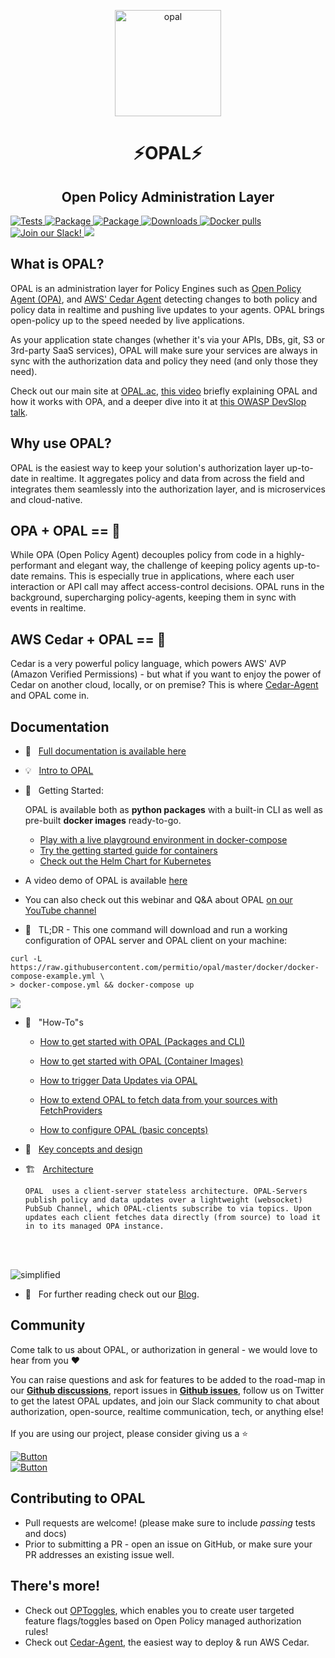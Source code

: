 <p  align="center">
 <img src="https://github.com/permitio/opal/assets/4082578/4e21f85f-30ab-43e2-92de-b82f78888c71" height=170 alt="opal" border="0" />
</p>
<h1 align="center">
⚡OPAL⚡
</h1>

<h2 align="center">
Open Policy Administration Layer
</h2>

<a href="https://github.com/permitio/opal/actions?query=workflow%3ATests" target="_blank">
    <img src="https://github.com/permitio/opal/workflows/Tests/badge.svg" alt="Tests">
</a>
<a href="https://pypi.org/project/opal-server/" target="_blank">
    <img src="https://img.shields.io/pypi/v/opal-server?color=%2331C654&label=OPAL%20Server%20%28PyPi%29" alt="Package">
</a>
<a href="https://pypi.org/project/opal-client/" target="_blank">
    <img src="https://img.shields.io/pypi/v/opal-client?color=%2331C654&label=OPAL%20Client%20%28PyPi%29" alt="Package">
</a>
<a href="https://pepy.tech/project/opal-server" target="_blank">
    <img src="https://static.pepy.tech/personalized-badge/opal-client?period=total&units=international_system&left_color=black&right_color=blue&left_text=Downloads" alt="Downloads">
</a>

<a href="https://hub.docker.com/r/permitio/opal-server" target="_blank">
    <img src="https://img.shields.io/docker/pulls/permitio/opal-client?label=Docker%20pulls" alt="Docker pulls">
</a>

<a href="https://bit.ly/permit-slack" target="_blank">
    <img src="https://img.shields.io/badge/Slack%20Community-4A154B?logo=slack&logoColor=white" alt="Join our Slack!">
</a>
<a href="https://twitter.com/intent/follow?original_referer=https%3A%2F%2Fpublish.twitter.com%2F%3FbuttonType%3DFollowButton%26query%3Dhttps%253A%252F%252Ftwitter.com%252Fpermit_io%26widget%3DButton&ref_src=twsrc%5Etfw&region=follow_link&screen_name=permit_io&tw_p=followbutton"><img src="https://img.shields.io/twitter/follow/permit_io?label=Follow%20%40permit_io&style=social">
</a>

## What is OPAL?

OPAL is an administration layer for Policy Engines such as <a target="_blank" href="https://www.openpolicyagent.org/">Open Policy Agent (OPA)</a>, and <a target="_blank" href="https://github.com/permitio/cedar-agent">AWS' Cedar Agent</a> detecting changes to both policy and policy data in realtime and pushing live updates to your agents. OPAL brings open-policy up to the speed needed by live applications.

As your application state changes (whether it's via your APIs, DBs, git, S3 or 3rd-party SaaS services), OPAL will make sure your services are always in sync with the authorization data and policy they need (and only those they need).

Check out our main site at <a target="_blank" href="https://opal.ac">OPAL.ac</a>, <a target="_blank" href="https://youtu.be/tG8jrdcc7Zo">this video</a> briefly explaining OPAL and how it works with OPA, and a deeper dive into it at [this OWASP DevSlop talk](https://www.youtube.com/watch?v=1_Iz0tRQCH4).

## Why use OPAL?

OPAL is the easiest way to keep your solution's authorization layer up-to-date in realtime. It aggregates policy and data from across the field and integrates them seamlessly into the authorization layer, and is microservices and cloud-native.

## OPA + OPAL == 💜

While OPA (Open Policy Agent) decouples policy from code in a highly-performant and elegant way, the challenge of keeping policy agents up-to-date remains.
This is especially true in applications, where each user interaction or API call may affect access-control decisions.
OPAL runs in the background, supercharging policy-agents, keeping them in sync with events in realtime.

## AWS Cedar + OPAL == 💪

Cedar is a very powerful policy language, which powers AWS' AVP (Amazon Verified Permissions) - but what if you want to enjoy the power of Cedar on another cloud, locally, or on premise?
This is where [Cedar-Agent](https://github.com/permitio/cedar-agent) and OPAL come in.

## Documentation

- 📃 &nbsp; [Full documentation is available here](https://docs.opal.ac)
- 💡 &nbsp; [Intro to OPAL](https://docs.opal.ac/getting-started/intro)
- 🚀 &nbsp; Getting Started:

  OPAL is available both as **python packages** with a built-in CLI as well as pre-built **docker images** ready-to-go.

  - [Play with a live playground environment in docker-compose](https://docs.opal.ac/getting-started/quickstart/opal-playground/overview)
  <!-- - this tutorial is great for learning about OPAL core features and see what OPAL can do for you. -->
  - [Try the getting started guide for containers](https://docs.opal.ac/getting-started/running-opal/overview)
  <!-- - this tutorial will show you how to configure OPAL to your specific needs and run the official docker containers locally or in production. -->

  - [Check out the Helm Chart for Kubernetes](https://github.com/permitio/opal-helm-chart)

- A video demo of OPAL is available [here](https://www.youtube.com/watch?v=IkR6EGY3QfM)

- You can also check out this webinar and Q&A about OPAL [on our YouTube channel](https://www.youtube.com/watch?v=A5adHlkmdC0&t=1s)
  <br>

- 💪 &nbsp; TL;DR - This one command will download and run a working configuration of OPAL server and OPAL client on your machine:

```
curl -L https://raw.githubusercontent.com/permitio/opal/master/docker/docker-compose-example.yml \
> docker-compose.yml && docker-compose up
```

<p>
  <a href="https://asciinema.org/a/409288" target="_blank">
    <img src="https://asciinema.org/a/409288.svg" />
  </a>
</p>

- 🧠 &nbsp; "How-To"s

  - [How to get started with OPAL (Packages and CLI)](https://docs.opal.ac/getting-started/running-opal/as-python-package/overview)

  - [How to get started with OPAL (Container Images)](https://docs.opal.ac/getting-started/running-opal/overview)

  - [How to trigger Data Updates via OPAL](https://docs.opal.ac/tutorials/trigger_data_updates)

  - [How to extend OPAL to fetch data from your sources with FetchProviders](https://docs.opal.ac/tutorials/write_your_own_fetch_provider)

  - [How to configure OPAL (basic concepts)](https://docs.opal.ac/tutorials/configure_opal)

- 🎨 &nbsp; [Key concepts and design](https://docs.opal.ac/overview/design)
- 🏗️ &nbsp; [Architecture](https://docs.opal.ac/overview/architecture)

      OPAL  uses a client-server stateless architecture. OPAL-Servers publish policy and data updates over a lightweight (websocket) PubSub Channel, which OPAL-clients subscribe to via topics. Upon updates each client fetches data directly (from source) to load it in to its managed OPA instance.

  <br>
  <br>

<img src="https://i.ibb.co/CvmX8rR/simplified-diagram-highlight.png" alt="simplified" border="0">

<br>

- 📖 &nbsp; For further reading check out our [Blog](https://bit.ly/opal_blog).

## Community

Come talk to us about OPAL, or authorization in general - we would love to hear from you ❤️

You can raise questions and ask for features to be added to the road-map in our [**Github discussions**](https://github.com/permitio/opal/discussions), report issues in [**Github issues**](https://github.com/permitio/opal/issues), follow us on Twitter to get the latest OPAL updates, and join our Slack community to chat about authorization, open-source, realtime communication, tech, or anything else!
</br>
</br>
If you are using our project, please consider giving us a ⭐️
</br>

[![Button][join-slack-link]][badge-slack-link] </br> [![Button][follow-twitter-link]][badge-twitter-link]

## Contributing to OPAL

- Pull requests are welcome! (please make sure to include _passing_ tests and docs)
- Prior to submitting a PR - open an issue on GitHub, or make sure your PR addresses an existing issue well.

[join-slack-link]: https://i.ibb.co/wzrGHQL/Group-749.png
[badge-slack-link]: https://io.permit.io/join_community
[follow-twitter-link]: https://i.ibb.co/k4x55Lr/Group-750.png
[badge-twitter-link]: https://twitter.com/opal_ac

## There's more!

- Check out [OPToggles](https://github.com/permitio/OPToggles), which enables you to create user targeted feature flags/toggles based on Open Policy managed authorization rules!
- Check out [Cedar-Agent](https://github.com/permitio/cedar-agent), the easiest way to deploy & run AWS Cedar.
